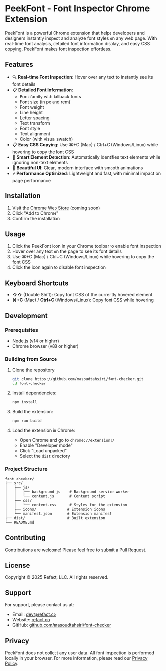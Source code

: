# PeekFont - Font Inspector Chrome Extension

PeekFont is a powerful Chrome extension that helps developers and designers instantly inspect and analyze font styles on any web page. With real-time font analysis, detailed font information display, and easy CSS copying, PeekFont makes font inspection effortless.

## Features

- 🔍 **Real-time Font Inspection**: Hover over any text to instantly see its font details
- 📋 **Detailed Font Information**:
  - Font family with fallback fonts
  - Font size (in px and rem)
  - Font weight
  - Line height
  - Letter spacing
  - Text transform
  - Font style
  - Text alignment
  - Color (with visual swatch)
- 📋 **Easy CSS Copying**: Use ⌘+C (Mac) / Ctrl+C (Windows/Linux) while hovering to copy the font CSS
- 🎯 **Smart Element Detection**: Automatically identifies text elements while ignoring non-text elements
- 🎨 **Beautiful UI**: Clean, modern interface with smooth animations
- ⚡ **Performance Optimized**: Lightweight and fast, with minimal impact on page performance

## Installation

1. Visit the [Chrome Web Store](https://chrome.google.com/webstore) (coming soon)
2. Click "Add to Chrome"
3. Confirm the installation

## Usage

1. Click the PeekFont icon in your Chrome toolbar to enable font inspection
2. Hover over any text on the page to see its font details
3. Use ⌘+C (Mac) / Ctrl+C (Windows/Linux) while hovering to copy the font CSS
4. Click the icon again to disable font inspection

## Keyboard Shortcuts

- **⇧⇧** (Double Shift): Copy font CSS of the currently hovered element
- **⌘+C** (Mac) / **Ctrl+C** (Windows/Linux): Copy font CSS while hovering

## Development

### Prerequisites

- Node.js (v14 or higher)
- Chrome browser (v88 or higher)

### Building from Source

1. Clone the repository:
   ```bash
   git clone https://github.com/masoudtahsiri/font-checker.git
   cd font-checker
   ```

2. Install dependencies:
   ```bash
   npm install
   ```

3. Build the extension:
   ```bash
   npm run build
   ```

4. Load the extension in Chrome:
   - Open Chrome and go to `chrome://extensions/`
   - Enable "Developer mode"
   - Click "Load unpacked"
   - Select the `dist` directory

### Project Structure

```
font-checker/
├── src/
│   ├── js/
│   │   ├── background.js    # Background service worker
│   │   └── content.js       # Content script
│   ├── css/
│   │   └── content.css      # Styles for the extension
│   ├── icons/              # Extension icons
│   └── manifest.json       # Extension manifest
├── dist/                   # Built extension
└── README.md
```

## Contributing

Contributions are welcome! Please feel free to submit a Pull Request.

## License

Copyright © 2025 Refact, LLC. All rights reserved.

## Support

For support, please contact us at:
- Email: [dev@refact.co](mailto:dev@refact.co)
- Website: [refact.co](https://refact.co)
- GitHub: [github.com/masoudtahsiri/font-checker](https://github.com/masoudtahsiri/font-checker)

## Privacy

PeekFont does not collect any user data. All font inspection is performed locally in your browser. For more information, please read our [Privacy Policy](PRIVACY.md). 